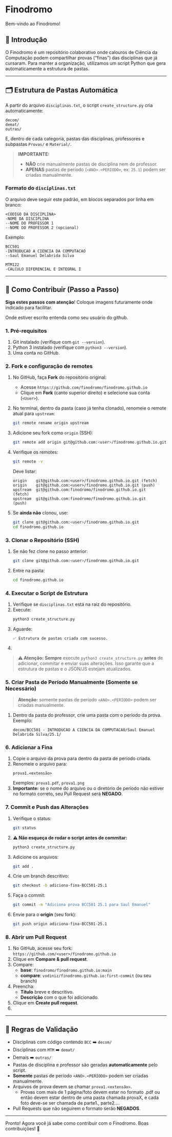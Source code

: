 # Finodromo

Bem-vindo ao Finodromo!

## 📖 Introdução

O Finodromo é um repositório colaborativo onde calouros de Ciência da Computação podem compartilhar provas (“finas”) das disciplinas que já cursaram. Para manter a organização, utilizamos um script Python que gera automaticamente a estrutura de pastas.

---

## 🗂️ Estrutura de Pastas Automática

A partir do arquivo `disciplinas.txt`, o script `create_structure.py` cria automaticamente:

```
decom/
demat/
outras/
```

E, dentro de cada categoria, pastas das disciplinas, professores e subpastas `Provas/` e `Material/`.

> **IMPORTANTE:**  
> - **NÃO** crie manualmente pastas de disciplina nem de professor.  
> - **APENAS** pastas de período (`<ANO>.<PERIODO>`, ex: `25.1`) podem ser criadas manualmente.

### Formato do `disciplinas.txt`

O arquivo deve seguir este padrão, em blocos separados por linha em branco:

```
<CÓDIGO DA DISCIPLINA>
-NOME DA DISCIPLINA
--NOME DO PROFESSOR 1
--NOME DO PROFESSOR 2 (opcional)
```

Exemplo:

```
BCC501
-INTRODUCAO A CIENCIA DA COMPUTACAO
--Saul Emanuel Delabrida Silva

MTM122
-CALCULO DIFERENCIAL E INTEGRAL I
```

---

## 🚀 Como Contribuir (Passo a Passo)

**Siga estes passos com atenção**! Coloque imagens futuramente onde indicado para facilitar.

Onde estiver escrito <user> entenda como seu usuário do github.

### 1. Pré-requisitos

1. Git instalado (verifique com `git --version`).  
2. Python 3 instalado (verifique com `python3 --version`).  
3. Uma conta no GitHub.

### 2. Fork e configuração de remotes

1. No GitHub, faça **Fork** do repositório original:
   - Acesse `https://github.com/finodromo/finodromo.github.io`  
   - Clique em **Fork** (canto superior direito) e selecione sua conta (`<User>`).  

2. No terminal, dentro da pasta (caso já tenha clonado), renomeie o remote atual para `upstream`:
   ```bash
   git remote rename origin upstream
   ```

3. Adicione seu fork como `origin` (SSH):
   ```bash
   git remote add origin git@github.com:<user>/finodromo.github.io.git
   ```

4. Verifique os remotes:
   ```bash
   git remote -v
   ```
   Deve listar:
   ```
   origin    git@github.com:<user>/finodromo.github.io.git (fetch)
   origin    git@github.com:<user>/finodromo.github.io.git (push)
   upstream  git@github.com:finodromo/finodromo.github.io.git     (fetch)
   upstream  git@github.com:finodromo/finodromo.github.io.git     (push)
   ```

5. Se **ainda não** clonou, use:
   ```bash
   git clone git@github.com:<user>/finodromo.github.io.git
   cd finodromo.github.io
   ```

### 3. Clonar o Repositório (SSH)

1. Se não fez clone no passo anterior:
   ```bash
   git clone git@github.com:<user>/finodromo.github.io.git
   ```
2. Entre na pasta:
   ```bash
   cd finodromo.github.io
   ```

### 4. Executar o Script de Estrutura

1. Verifique se `disciplinas.txt` está na raiz do repositório.  
2. Execute:
   ```bash
   python3 create_structure.py
   ```
3. Aguarde:
   ```
   ✅ Estrutura de pastas criada com sucesso.
   ```
4. <!-- FUTURAMENTE: ![Passo Executar script](docs/images/run_script.png) -->

> **⚠️ Atenção:** **Sempre** execute `python3 create_structure.py` **antes** de adicionar, commitar e enviar suas alterações. Isso garante que a estrutura de pastas e o JSON/JS estejam atualizados.

### 5. Criar Pasta de Período Manualmente (Somente se Necessário)

> **Atenção:** somente pastas de período `<ANO>.<PERIODO>` podem ser criadas manualmente.

1. Dentro da pasta do professor, crie uma pasta com o período da prova.  
   Exemplo:
   ```
   decom/BCC501 - INTRODUCAO A CIENCIA DA COMPUTACAO/Saul Emanuel Delabrida Silva/25.1/
   ```

### 6. Adicionar a Fina

1. Copie o arquivo da prova para dentro da pasta de período criada.  
2. Renomeie o arquivo para:
   ```
   prova1.<extensão>
   ```
   Exemplos: `prova1.pdf`, `prova1.png`  
3. **Importante:** se o nome do arquivo ou o diretório de período não estiver no formato correto, seu Pull Request será **NEGADO**.

### 7. Commit e Push das Alterações

1. Verifique o status:
   ```bash
   git status
   ```
2. **⚠️ Não esqueça de rodar o script antes de commitar:**
   ```bash
   python3 create_structure.py
   ```
3. Adicione os arquivos:
   ```bash
   git add .
   ```
4. Crie um branch descritivo:
   ```bash
   git checkout -b adiciona-fina-BCC501-25.1
   ```
5. Faça o commit:
   ```bash
   git commit -m "Adiciona prova BCC501 25.1 para Saul Emanuel"
   ```
6. Envie para o **origin** (seu fork):
   ```bash
   git push origin adiciona-fina-BCC501-25.1
   ```

### 8. Abrir um Pull Request

1. No GitHub, acesse seu fork:  
   `https://github.com/<user>/finodromo.github.io`  
2. Clique em **Compare & pull request**.  
3. Compare:
   - **base**: `finodromo/finodromo.github.io:main`  
   - **compare**: `vodiniz/finodromo.github.io:first-commit` (ou seu branch)  
4. Preencha:
   - **Título** breve e descritivo.  
   - **Descrição** com o que foi adicionado.  
5. Clique em **Create pull request**.  
6. <!-- FUTURAMENTE: ![Passo Pull Request](docs/images/pull_request.png) -->

---

## 📌 Regras de Validação

- Disciplinas com código contendo `BCC` ➡️ `decom/`  
- Disciplinas com `MTM` ➡️ `demat/`  
- Demais ➡️ `outras/`  
- Pastas de disciplina e professor são geradas **automaticamente** pelo script.  
- **Somente** pastas de período `<ANO>.<PERIODO>` podem ser criadas manualmente.  
- Arquivos de prova devem se chamar `prova1.<extensão>`.  
  - Provas com mais de 1 página/foto devem estar no formato .pdf ou então devem estar dentro de uma pasta chamada provaX, e cada foto deve-se ser chamada de parte1.<extension>, parte2.<extension>...  
- Pull Requests que não seguirem o formato serão **NEGADOS**.

---

Pronto! Agora você já sabe como contribuir com o Finodromo. Boas contribuições! 🎉
